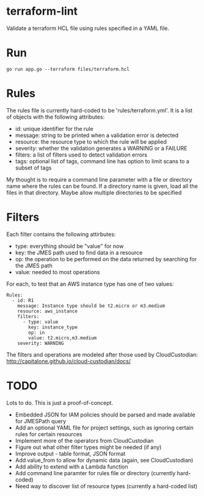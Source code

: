 # terraform-lint

Validate a terraform HCL file using rules specified in a YAML file.

# Run

```
go run app.go --terraform files/terraform.hcl
```

# Rules

The rules file is currently hard-coded to be 'rules/terraform.yml'. It is a list of objects with the following attributes:

* id: unique identifier for the rule
* message: string to be printed when a validation error is detected
* resource: the resource type to which the rule will be applied
* severity: whether the validation generates a WARNING or a FAILURE
* filters: a list of filters used to detect validation errors
* tags: optional list of tags, command line has option to limit scans to a subset of tags

My thought is to require a command line parameter with a file or directory name where the rules can be found.
If a directory name is given, load all the files in that directory. Maybe allow multiple directories to be specified

# Filters

Each filter contains the following attirbutes:

* type: everything should be "value" for now
* key: the JMES path used to find data in a resource
* op: the operation to be performed on the data returned by searching for the JMES path
* value: needed to most operations

For each, to test that an AWS instance type has one of two values:
```
Rules:
  - id: R1
    message: Instance type should be t2.micro or m3.medium
    resource: aws_instance
    filters:
      - type: value
        key: instance_type
        op: in
        value: t2.micro,m3.medium
    severity: WARNING
```

The filters and operations are modeled after those used by CloudCustodian: http://capitalone.github.io/cloud-custodian/docs/

# TODO

Lots to do. This is just a proof-of-concept.

* Embedded JSON for IAM policies should be parsed and made available for JMESPath query
* Add an optional YAML file for project settings, such as ignoring certain rules for certain resources
* Implement more of the operators from CloudCustodian
* Figure out what other filter types might be needed (if any)
* Improve output - table format, JSON format
* Add value_from to allow for dynamic data (again, see CloudCustodian)
* Add ability to extend with a Lambda function
* Add command line paramter for rules file or directory (currently hard-coded)
* Need way to discover list of resource types (currently a hard-coded list)
